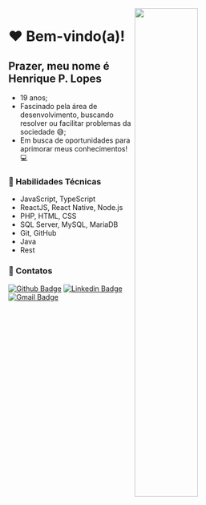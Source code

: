 <img width="50%" align="right" src="https://media.giphy.com/media/QNFhOolVeCzPQ2Mx85/giphy.gif">

# :heart: Bem-vindo(a)! 

## Prazer, meu nome é Henrique P. Lopes
- 19 anos;
- Fascinado pela área de desenvolvimento, buscando resolver ou facilitar problemas da sociedade :sweat_smile:;
- Em busca de oportunidades para aprimorar meus conhecimentos! :computer:

### :pushpin: Habilidades Técnicas
- JavaScript, TypeScript
- ReactJS, React Native, Node.js
- PHP, HTML, CSS
- SQL Server, MySQL, MariaDB
- Git, GitHub
- Java
- Rest

### :pencil: Contatos
[![Github Badge](https://img.shields.io/badge/-Github-000?style=flat-square&logo=Github&logoColor=white&link=link_do_seu_perfil_no_github)](https://github.com/HenriqueeLoopes)
[![Linkedin Badge](https://img.shields.io/badge/-LinkedIn-blue?style=flat-square&logo=Linkedin&logoColor=white&link=link_do_seu_perfil_no_linkedin)](https://www.linkedin.com/in/henriqueloopes/)
[![Gmail Badge](https://img.shields.io/badge/-Gmail-c14438?style=flat-square&logo=Gmail&logoColor=white&link=mailto:seu_email)](mailto:henriquegamer83@gmail.com)
